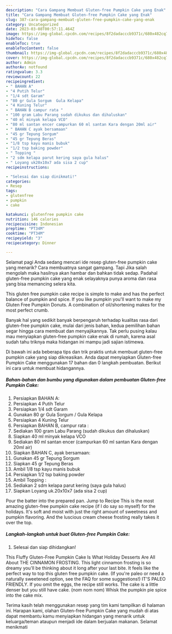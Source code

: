 ```yaml
---
description: "Cara Gampang Membuat Gluten-free Pumpkin Cake yang Enak"
title: "Cara Gampang Membuat Gluten-free Pumpkin Cake yang Enak"
slug: 387-cara-gampang-membuat-gluten-free-pumpkin-cake-yang-enak
category: Uncategorized
date: 2023-03-08T00:57:11.464Z
image: https://img-global.cpcdn.com/recipes/8f2dadacccb9371c/680x482cq70/gluten-free-pumpkin-cake-foto-resep-utama.jpg
hideToc: false
enableToc: true
enableTocContent: false
thumbnail: https://img-global.cpcdn.com/recipes/8f2dadacccb9371c/680x482cq70/gluten-free-pumpkin-cake-foto-resep-utama.jpg
cover: https://img-global.cpcdn.com/recipes/8f2dadacccb9371c/680x482cq70/gluten-free-pumpkin-cake-foto-resep-utama.jpg
author: Admin
authorAv: notfound
ratingvalue: 3.3
reviewcount: 22
recipeingredient:
- " BAHAN A"
- "4 Putih Telur"
- "1/4 sdt Garam"
- "80 gr Gula Sorgum  Gula Kelapa"
- "4 Kuning Telur"
- " BAHAN B campur rata "
- "100 gram Labu Parang sudah dikukus dan dihaluskan"
- "40 ml minyak kelapa VCO"
- "80 ml santan encer campurkan 60 ml santan Kara dengan 20ml air"
- " BAHAN C ayak bersamaan"
- "45 gr Tepung Sorgum"
- "45 gr Tepung Beras"
- "1/8 tsp kayu manis bubuk"
- "1/2 tsp baking powder"
- " Topping "
- "2 sdm kelapa parut kering saya gula halus"
- " Loyang uk20x10x7 ada sisa 2 cup"
recipeinstructions:

- "Selesai dan siap dinikmati!"
categories:
- Resep
tags:
- glutenfree
- pumpkin
- cake

katakunci: glutenfree pumpkin cake 
nutrition: 146 calories
recipecuisine: Indonesian
preptime: "PT34M"
cooktime: "PT34M"
recipeyield: "3"
recipecategory: Dinner

---
```



Selamat pagi Anda sedang mencari ide resep gluten-free pumpkin cake yang menarik? Cara membuatnya sangat gampang. Tapi Jika salah mengolah maka hasilnya akan hambar dan bahkan tidak sedap. Padahal gluten-free pumpkin cake yang enak selayaknya punya aroma dan rasa yang bisa memancing selera kita.


This gluten free pumpkin cake recipe is simple to make and has the perfect balance of pumpkin and spice. If you like pumpkin you&#39;ll want to make my Gluten Free Pumpkin Donuts. A combination of oil/shortening makes for the most perfect crumb.

Banyak hal yang sedikit banyak berpengaruh terhadap kualitas rasa dari gluten-free pumpkin cake, mulai dari jenis bahan, kedua pemilihan bahan segar hingga cara membuat dan menyajikannya. Tak perlu pusing kalau mau menyiapkan gluten-free pumpkin cake enak di rumah, karena asal sudah tahu triknya maka hidangan ini mampu jadi sajian istimewa.


Di bawah ini ada beberapa tips dan trik praktis untuk membuat gluten-free pumpkin cake yang siap dikreasikan. Anda dapat menyiapkan Gluten-free Pumpkin Cake menggunakan 17 bahan dan 0 langkah pembuatan. Berikut ini cara untuk membuat hidangannya.

<!--inarticleads1-->

##### Bahan-bahan dan bumbu yang digunakan dalam pembuatan Gluten-free Pumpkin Cake:

1. Persiapkan  BAHAN A:
1. Persiapkan 4 Putih Telur
1. Persiapkan 1/4 sdt Garam
1. Gunakan 80 gr Gula Sorgum / Gula Kelapa
1. Persiapkan 4 Kuning Telur
1. Persiapkan  BAHAN B, campur rata :
1. Sediakan 100 gram Labu Parang (sudah dikukus dan dihaluskan)
1. Siapkan 40 ml minyak kelapa VCO
1. Sediakan 80 ml santan encer (campurkan 60 ml santan Kara dengan 20ml air)
1. Siapkan  BAHAN C, ayak bersamaan:
1. Gunakan 45 gr Tepung Sorgum
1. Siapkan 45 gr Tepung Beras
1. Ambil 1/8 tsp kayu manis bubuk
1. Persiapkan 1/2 tsp baking powder
1. Ambil  Topping :
1. Sediakan 2 sdm kelapa parut kering (saya gula halus)
1. Siapkan  Loyang uk.20x10x7 (ada sisa 2 cup)


Pour the batter into the prepared pan. Jump to Recipe This is the most amazing gluten-free pumpkin cake recipe (if I do say so myself) for the holidays. It&#39;s soft and moist with just the right amount of sweetness and pumpkin flavoring. And the luscious cream cheese frosting really takes it over the top. 

<!--inarticleads2-->

##### Langkah-langkah untuk buat Gluten-free Pumpkin Cake:


1. Selesai dan siap dihidangkan!

This Fluffy Gluten-Free Pumpkin Cake Is What Holiday Desserts Are All About THE CINNAMON FROSTING. This light cinnamon frosting is so dreamy you&#39;ll be thinking about it long after your last bite. It feels like the perfect way to top this gluten free pumpkin cake. (If you&#39;re paleo or need a naturally sweetened option, see the FAQ for some suggestions!) IT&#39;S PALEO FRIENDLY. If you omit the eggs, the recipe still works. The cake is a little denser but you still have cake. (nom nom nom) Whisk the pumpkin pie spice into the cake mix. 

Terima kasih telah menggunakan resep yang tim kami tampilkan di halaman ini. Harapan kami, olahan Gluten-free Pumpkin Cake yang mudah di atas dapat membantu kamu menyiapkan hidangan yang menarik untuk keluarga/teman ataupun menjadi ide dalam berjualan makanan. Selamat menikmati
